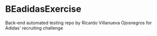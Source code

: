 # BEadidasExercise
Back-end automated testing repo by Ricardo Villanueva Ojosnegros for Adidas' recruiting challenge
